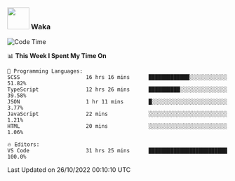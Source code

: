 ### <img src="https://media.giphy.com/media/VgCDAzcKvsR6OM0uWg/giphy.gif" width="50"> Waka

  <!--START_SECTION:waka-->
![Code Time](http://img.shields.io/badge/Code%20Time-988%20hrs%2040%20mins-blue)

📊 **This Week I Spent My Time On** 

```text
💬 Programming Languages: 
SCSS                     16 hrs 16 mins      █████████████░░░░░░░░░░░░   51.82% 
TypeScript               12 hrs 26 mins      ██████████░░░░░░░░░░░░░░░   39.58% 
JSON                     1 hr 11 mins        █░░░░░░░░░░░░░░░░░░░░░░░░   3.77% 
JavaScript               22 mins             ░░░░░░░░░░░░░░░░░░░░░░░░░   1.21% 
HTML                     20 mins             ░░░░░░░░░░░░░░░░░░░░░░░░░   1.06%

🔥 Editors: 
VS Code                  31 hrs 25 mins      █████████████████████████   100.0%

```


 Last Updated on 26/10/2022 00:10:10 UTC
<!--END_SECTION:waka-->
